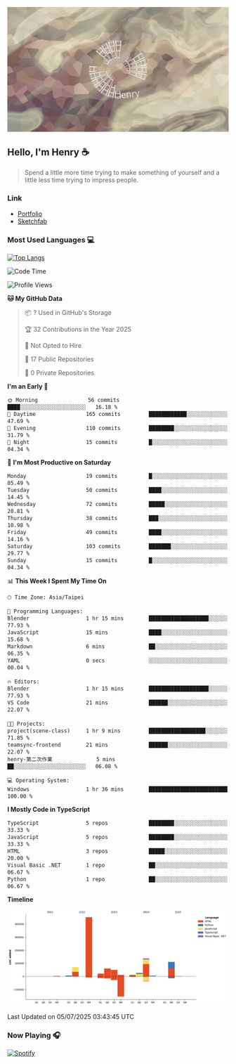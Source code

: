 ![](./images/cover.jpg)

## Hello, I'm Henry :coffee:
> Spend a little more time trying to make something of yourself and a little less time trying to impress people.

### Link
- [Portfolio](https://drive.google.com/file/d/1kb96bzn4Bhdb4pImsUvKz9Oi9cx455D2/view?usp=drivesdk)
- [Sketchfab](https://sketchfab.com/henry4294967296/models)

### Most Used Languages 💻
 [![Top Langs](https://github-readme-stats.vercel.app/api/top-langs/?username=henry5720&theme=tokyonight&hide_title=true)](https://github.com/henry5720?tab=repositories)

<!--START_SECTION:waka-->
![Code Time](http://img.shields.io/badge/Code%20Time-2%20hrs%2054%20mins-blue)

![Profile Views](http://img.shields.io/badge/Profile%20Views-1-blue)

**🐱 My GitHub Data** 

> 📦 ? Used in GitHub's Storage 
 > 
> 🏆 32 Contributions in the Year 2025
 > 
> 🚫 Not Opted to Hire
 > 
> 📜 17 Public Repositories 
 > 
> 🔑 0 Private Repositories 
 > 
**I'm an Early 🐤** 

```text
🌞 Morning                56 commits          ████░░░░░░░░░░░░░░░░░░░░░   16.18 % 
🌆 Daytime                165 commits         ████████████░░░░░░░░░░░░░   47.69 % 
🌃 Evening                110 commits         ████████░░░░░░░░░░░░░░░░░   31.79 % 
🌙 Night                  15 commits          █░░░░░░░░░░░░░░░░░░░░░░░░   04.34 % 
```
📅 **I'm Most Productive on Saturday** 

```text
Monday                   19 commits          █░░░░░░░░░░░░░░░░░░░░░░░░   05.49 % 
Tuesday                  50 commits          ████░░░░░░░░░░░░░░░░░░░░░   14.45 % 
Wednesday                72 commits          █████░░░░░░░░░░░░░░░░░░░░   20.81 % 
Thursday                 38 commits          ███░░░░░░░░░░░░░░░░░░░░░░   10.98 % 
Friday                   49 commits          ████░░░░░░░░░░░░░░░░░░░░░   14.16 % 
Saturday                 103 commits         ███████░░░░░░░░░░░░░░░░░░   29.77 % 
Sunday                   15 commits          █░░░░░░░░░░░░░░░░░░░░░░░░   04.34 % 
```


📊 **This Week I Spent My Time On** 

```text
🕑︎ Time Zone: Asia/Taipei

💬 Programming Languages: 
Blender                  1 hr 15 mins        ███████████████████░░░░░░   77.93 % 
JavaScript               15 mins             ████░░░░░░░░░░░░░░░░░░░░░   15.68 % 
Markdown                 6 mins              ██░░░░░░░░░░░░░░░░░░░░░░░   06.35 % 
YAML                     0 secs              ░░░░░░░░░░░░░░░░░░░░░░░░░   00.04 % 

🔥 Editors: 
Blender                  1 hr 15 mins        ███████████████████░░░░░░   77.93 % 
VS Code                  21 mins             ██████░░░░░░░░░░░░░░░░░░░   22.07 % 

🐱‍💻 Projects: 
project(scene-class)     1 hr 9 mins         ██████████████████░░░░░░░   71.85 % 
teamsync-frontend        21 mins             ██████░░░░░░░░░░░░░░░░░░░   22.07 % 
henry-第二次作業              5 mins              ██░░░░░░░░░░░░░░░░░░░░░░░   06.08 % 

💻 Operating System: 
Windows                  1 hr 36 mins        █████████████████████████   100.00 % 
```

**I Mostly Code in TypeScript** 

```text
TypeScript               5 repos             ████████░░░░░░░░░░░░░░░░░   33.33 % 
JavaScript               5 repos             ████████░░░░░░░░░░░░░░░░░   33.33 % 
HTML                     3 repos             █████░░░░░░░░░░░░░░░░░░░░   20.00 % 
Visual Basic .NET        1 repo              ██░░░░░░░░░░░░░░░░░░░░░░░   06.67 % 
Python                   1 repo              ██░░░░░░░░░░░░░░░░░░░░░░░   06.67 % 
```



**Timeline**

![Lines of Code chart](https://raw.githubusercontent.com/henry5720/henry5720/main/assets/bar_graph.png)


 Last Updated on 05/07/2025 03:43:45 UTC
<!--END_SECTION:waka-->

### Now Playing 🎧
[![Spotify](https://spotify-recently-played-beta.vercel.app/api/spotify)](https://open.spotify.com/user/31uznrpamxhroyd2bt7xchxgnhce)

<!--
**henry5720/henry5720** is a ✨ _special_ ✨ repository because its `README.md` (this file) appears on your GitHub profile.

Here are some ideas to get you started:

- 🔭 I’m currently working on ...
- 🌱 I’m currently learning ...
- 👯 I’m looking to collaborate on ...
- 🤔 I’m looking for help with ...
- 💬 Ask me about ...
- 📫 How to reach me: ...
- 😄 Pronouns: ...
- ⚡ Fun fact: ...
-->
